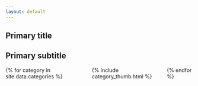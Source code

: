 ```yaml
---
layout: default
---
```


<section class="hero is-light has-text-centered">
  <div class="hero-body">
    <div class="container">
      <h1 class="title">
        Primary title
      </h1>
      <h2 class="subtitle">
        Primary subtitle
      </h2>
    </div>
  </div>
</section>

<div class="columns is-multiline is-centered">
{% for category in site.data.categories %}
  <div class="column is-mobile is-half-tablet is-one-third-desktop is-one-third-widescreen is-one-third-fullhd ">
    {% include category_thumb.html %}
  </div>
{% endfor %}
</div>
